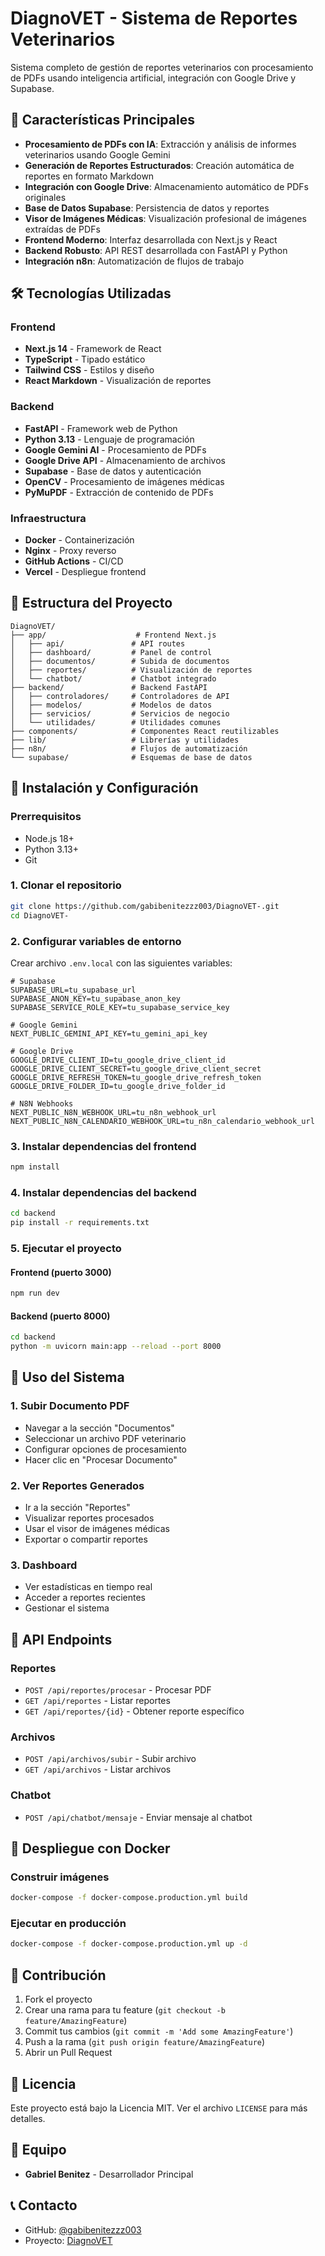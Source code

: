 # DiagnoVET - Sistema de Reportes Veterinarios

Sistema completo de gestión de reportes veterinarios con procesamiento de PDFs usando inteligencia artificial, integración con Google Drive y Supabase.

## 🚀 Características Principales

- **Procesamiento de PDFs con IA**: Extracción y análisis de informes veterinarios usando Google Gemini
- **Generación de Reportes Estructurados**: Creación automática de reportes en formato Markdown
- **Integración con Google Drive**: Almacenamiento automático de PDFs originales
- **Base de Datos Supabase**: Persistencia de datos y reportes
- **Visor de Imágenes Médicas**: Visualización profesional de imágenes extraídas de PDFs
- **Frontend Moderno**: Interfaz desarrollada con Next.js y React
- **Backend Robusto**: API REST desarrollada con FastAPI y Python
- **Integración n8n**: Automatización de flujos de trabajo

## 🛠️ Tecnologías Utilizadas

### Frontend
- **Next.js 14** - Framework de React
- **TypeScript** - Tipado estático
- **Tailwind CSS** - Estilos y diseño
- **React Markdown** - Visualización de reportes

### Backend
- **FastAPI** - Framework web de Python
- **Python 3.13** - Lenguaje de programación
- **Google Gemini AI** - Procesamiento de PDFs
- **Google Drive API** - Almacenamiento de archivos
- **Supabase** - Base de datos y autenticación
- **OpenCV** - Procesamiento de imágenes médicas
- **PyMuPDF** - Extracción de contenido de PDFs

### Infraestructura
- **Docker** - Containerización
- **Nginx** - Proxy reverso
- **GitHub Actions** - CI/CD
- **Vercel** - Despliegue frontend

## 📁 Estructura del Proyecto

```
DiagnoVET/
├── app/                    # Frontend Next.js
│   ├── api/               # API routes
│   ├── dashboard/         # Panel de control
│   ├── documentos/        # Subida de documentos
│   ├── reportes/          # Visualización de reportes
│   └── chatbot/           # Chatbot integrado
├── backend/               # Backend FastAPI
│   ├── controladores/     # Controladores de API
│   ├── modelos/           # Modelos de datos
│   ├── servicios/         # Servicios de negocio
│   └── utilidades/        # Utilidades comunes
├── components/            # Componentes React reutilizables
├── lib/                   # Librerías y utilidades
├── n8n/                   # Flujos de automatización
└── supabase/              # Esquemas de base de datos
```

## 🚀 Instalación y Configuración

### Prerrequisitos
- Node.js 18+
- Python 3.13+
- Git

### 1. Clonar el repositorio
```bash
git clone https://github.com/gabibenitezzz003/DiagnoVET-.git
cd DiagnoVET-
```

### 2. Configurar variables de entorno
Crear archivo `.env.local` con las siguientes variables:

```env
# Supabase
SUPABASE_URL=tu_supabase_url
SUPABASE_ANON_KEY=tu_supabase_anon_key
SUPABASE_SERVICE_ROLE_KEY=tu_supabase_service_key

# Google Gemini
NEXT_PUBLIC_GEMINI_API_KEY=tu_gemini_api_key

# Google Drive
GOOGLE_DRIVE_CLIENT_ID=tu_google_drive_client_id
GOOGLE_DRIVE_CLIENT_SECRET=tu_google_drive_client_secret
GOOGLE_DRIVE_REFRESH_TOKEN=tu_google_drive_refresh_token
GOOGLE_DRIVE_FOLDER_ID=tu_google_drive_folder_id

# N8N Webhooks
NEXT_PUBLIC_N8N_WEBHOOK_URL=tu_n8n_webhook_url
NEXT_PUBLIC_N8N_CALENDARIO_WEBHOOK_URL=tu_n8n_calendario_webhook_url
```

### 3. Instalar dependencias del frontend
```bash
npm install
```

### 4. Instalar dependencias del backend
```bash
cd backend
pip install -r requirements.txt
```

### 5. Ejecutar el proyecto

#### Frontend (puerto 3000)
```bash
npm run dev
```

#### Backend (puerto 8000)
```bash
cd backend
python -m uvicorn main:app --reload --port 8000
```

## 📖 Uso del Sistema

### 1. Subir Documento PDF
- Navegar a la sección "Documentos"
- Seleccionar un archivo PDF veterinario
- Configurar opciones de procesamiento
- Hacer clic en "Procesar Documento"

### 2. Ver Reportes Generados
- Ir a la sección "Reportes"
- Visualizar reportes procesados
- Usar el visor de imágenes médicas
- Exportar o compartir reportes

### 3. Dashboard
- Ver estadísticas en tiempo real
- Acceder a reportes recientes
- Gestionar el sistema

## 🔧 API Endpoints

### Reportes
- `POST /api/reportes/procesar` - Procesar PDF
- `GET /api/reportes` - Listar reportes
- `GET /api/reportes/{id}` - Obtener reporte específico

### Archivos
- `POST /api/archivos/subir` - Subir archivo
- `GET /api/archivos` - Listar archivos

### Chatbot
- `POST /api/chatbot/mensaje` - Enviar mensaje al chatbot

## 🐳 Despliegue con Docker

### Construir imágenes
```bash
docker-compose -f docker-compose.production.yml build
```

### Ejecutar en producción
```bash
docker-compose -f docker-compose.production.yml up -d
```

## 🤝 Contribución

1. Fork el proyecto
2. Crear una rama para tu feature (`git checkout -b feature/AmazingFeature`)
3. Commit tus cambios (`git commit -m 'Add some AmazingFeature'`)
4. Push a la rama (`git push origin feature/AmazingFeature`)
5. Abrir un Pull Request

## 📝 Licencia

Este proyecto está bajo la Licencia MIT. Ver el archivo `LICENSE` para más detalles.

## 👥 Equipo

- **Gabriel Benitez** - Desarrollador Principal

## 📞 Contacto

- GitHub: [@gabibenitezzz003](https://github.com/gabibenitezzz003)
- Proyecto: [DiagnoVET](https://github.com/gabibenitezzz003/DiagnoVET-)
